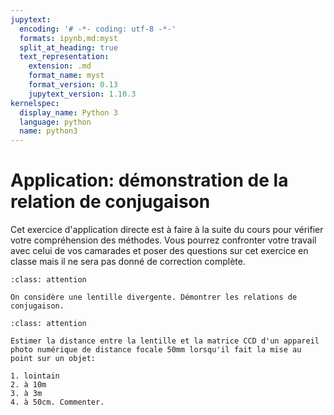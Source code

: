```yaml
---
jupytext:
  encoding: '# -*- coding: utf-8 -*-'
  formats: ipynb,md:myst
  split_at_heading: true
  text_representation:
    extension: .md
    format_name: myst
    format_version: 0.13
    jupytext_version: 1.10.3
kernelspec:
  display_name: Python 3
  language: python
  name: python3
---
```


# Application: démonstration de la relation de conjugaison
Cet exercice d'application directe est à faire à la suite du cours pour vérifier votre compréhension des méthodes. Vous pourrez confronter votre travail avec celui de vos camarades et poser des questions sur cet exercice en classe mais il ne sera pas donné de correction complète.


````{admonition} Exercice 
:class: attention

On considère une lentille divergente. Démontrer les relations de conjugaison.
````


````{admonition} Exercice 
:class: attention

Estimer la distance entre la lentille et la matrice CCD d'un appareil photo numérique de distance focale 50mm lorsqu'il fait la mise au point sur un objet:

1. lointain
2. à 10m
3. à 3m
4. à 50cm. Commenter. 
````
